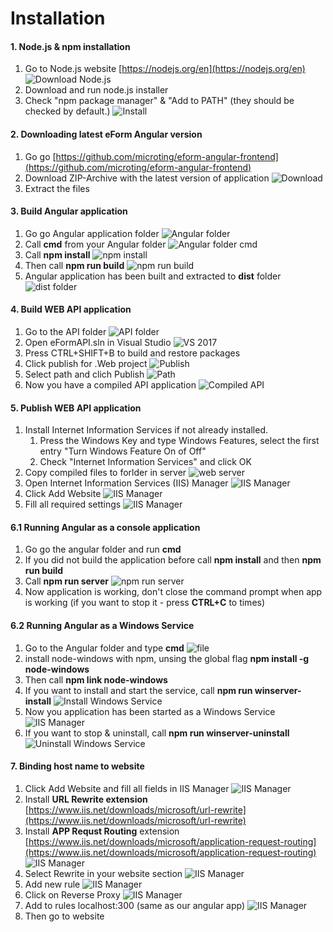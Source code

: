   # Installation
  
  #### 1. Node.js & npm installation
  
  1. Go to Node.js website [https://nodejs.org/en](https://nodejs.org/en)
    ![Download Node.js](node_1.png "Download")
  2. Download and run node.js installer
  3. Check "npm package manager" & "Add to PATH" (they should be checked by default.)
    ![Install](node_2.png "Install")

    
  #### 2. Downloading latest eForm Angular version
    
  1. Go go [https://github.com/microting/eform-angular-frontend](https://github.com/microting/eform-angular-frontend)
  2. Download ZIP-Archive with the latest version of application
    ![Download](git_1.png "Download")
  3. Extract the files
  
  #### 3. Build Angular application
  
  1. Go go Angular application folder
    ![Angular folder](file_1.png "Angular folder")
  2. Call **cmd** from your Angular folder
    ![Angular folder cmd](file_2.png "Angular folder cmd")
  3. Call **npm install**
    ![npm install](npm_1.png "npm install")
  4. Then call **npm run build**
    ![npm run build](npm_2.png "npm run build")
  5. Angular application has been built and extracted to **dist** folder
    ![dist folder](file_3.png "dist folder")
    
  #### 4. Build WEB API application
    
  1. Go to the API folder
    ![API folder](file_4.png "API folder")
  2. Open eFormAPI.sln in Visual Studio
    ![VS 2017](vs_1.png "VS 2017")
  3. Press CTRL+SHIFT+B to build and restore packages
  4. Click publish for .Web project
    ![Publish](vs_2.png "Publish")
  5. Select path and clich Publish
    ![Path](vs_3.png "Path")
  6. Now you have a compiled API application
    ![Compiled API](file_5.png "Compiled API")
  
    
  #### 5. Publish WEB API application
  
  1. Install Internet Information Services if not already installed.    
        1. Press the Windows Key and type Windows Features, select the first entry "Turn Windows Feature On of Off"
        2. Check "Internet Information Services" and click OK
  2. Copy compiled files to forlder in server
    ![web server](file_6.png "web server")
  3. Open Internet Information Services (IIS) Manager
    ![IIS Manager](iis_1.png "IIS Manager")
  4. Click Add Website
    ![IIS Manager](iis_2.png "IIS Manager")
  5. Fill all required settings
    ![IIS Manager](iis_3.png "IIS Manager")
    
  #### 6.1 Running Angular as a console application
    
  1. Go go the angular folder and run **cmd**
  2. If you did not build the application before call **npm install** and then **npm run build**
  3. Call **npm run server**
    ![npm run server](npm_3.png "npm run server")
  4. Now application is working, don't close the command prompt when app is working (if you want to stop it - press **CTRL+C** to times)
      
  #### 6.2 Running Angular as a Windows Service
      
  1. Go to the Angular folder and type **cmd**
    ![file](file_6.png "file")
  2. install node-windows with npm, unsing the global flag
    **npm install -g node-windows**
  3. Then call **npm link node-windows**
  4. If you want to install and start the service, call **npm run winserver-install**
    ![Install Windows Service](npm_4.png "Install Windows Service")
  5. Now you application has been started as a Windows Service
    ![IIS Manager](service_1.png "Windows Service")
  6. If you want to stop & uninstall, call **npm run winserver-uninstall**
    ![Uninstall Windows Service](npm_5.png "Uninstall Windows Service")
    
    
  #### 7. Binding host name to website
    
  1. Click Add Website and fill all fields in IIS Manager
    ![IIS Manager](iis_4.png "Windows Service")
  2. Install **URL Rewrite extension**
    [https://www.iis.net/downloads/microsoft/url-rewrite](https://www.iis.net/downloads/microsoft/url-rewrite)
  3. Install **APP Requst Routing** extension
    [https://www.iis.net/downloads/microsoft/application-request-routing](https://www.iis.net/downloads/microsoft/application-request-routing)
    ![IIS Manager](iis_5.png "IIS Manager")
  4. Select Rewrite in your website section
    ![IIS Manager](iis_6.png "IIS Manager")
  5. Add new rule
    ![IIS Manager](iis_7.png "IIS Manager")  
  6. Click on Reverse Proxy
    ![IIS Manager](iis_8.png "IIS Manager")
  7. Add to rules localhost:300 (same as our angular app)
    ![IIS Manager](iis_9.png "IIS Manager")
  8. Then go to website  
  